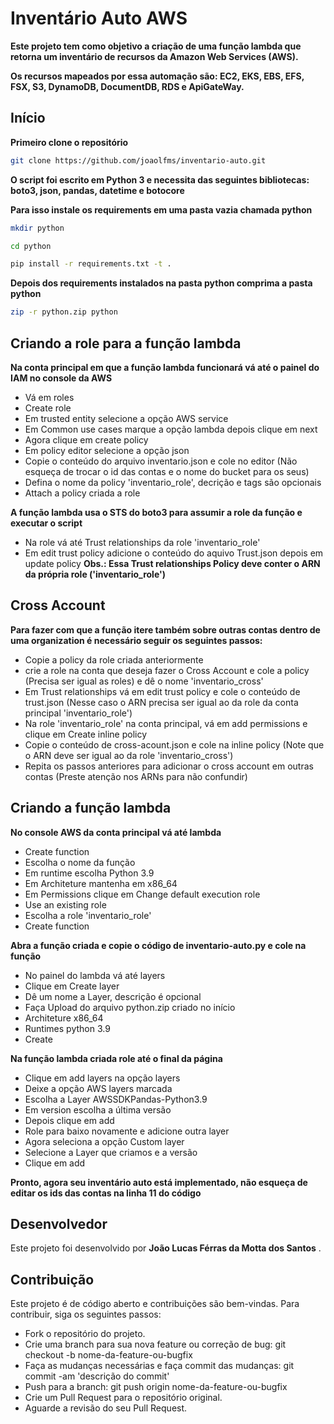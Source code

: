# Inventário Auto AWS

**Este projeto tem como objetivo a criação de uma função lambda que retorna um inventário de recursos da Amazon Web Services (AWS).** 

**Os recursos mapeados por essa automação são: EC2, EKS, EBS, EFS, FSX, S3, DynamoDB, DocumentDB, RDS e ApiGateWay.**

## Início

**Primeiro clone o repositório**

```bash
git clone https://github.com/joaolfms/inventario-auto.git
```

**O script foi escrito em Python 3 e necessita das seguintes bibliotecas: boto3, json, pandas, datetime e botocore**

**Para isso instale os requirements em uma pasta vazia chamada python**

```zsh
mkdir python

cd python

pip install -r requirements.txt -t .
```

**Depois dos requirements instalados na pasta python comprima a pasta python**

```bash
zip -r python.zip python
```

## Criando a role para a função lambda

**Na conta principal em que a função lambda funcionará vá até o painel do IAM no console da AWS**

* Vá em roles
* Create role
* Em trusted entity selecione a opção AWS service
* Em Common use cases marque a opção lambda depois clique em next
* Agora clique em create policy
* Em policy editor selecione a opção json
* Copie o conteúdo do arquivo inventario.json e cole no editor (Não esqueça de trocar o id das contas e o nome do bucket para os seus)
* Defina o nome da policy 'inventario_role', decrição e tags são opcionais
* Attach a policy criada a role

**A função lambda usa o STS do boto3 para assumir a role da função e executar o script**

* Na role vá até Trust relationships da role 'inventario_role'
* Em edit trust policy adicione o conteúdo do aquivo Trust.json depois em update policy **Obs.: Essa Trust relationships Policy deve conter o ARN da própria role ('inventario_role')**

## Cross Account

**Para fazer com que a função itere também sobre outras contas dentro de uma organization é necessário seguir os seguintes passos:**

* Copie a policy da role criada anteriormente
* crie a role na conta que deseja fazer o Cross Account e cole a policy (Precisa ser igual as roles) e dê o nome 'inventario_cross'
* Em Trust relationships vá em edit trust policy e cole o conteúdo de trust.json (Nesse caso o ARN precisa ser igual ao da role da conta principal 'inventario_role')
* Na role 'inventario_role' na conta principal, vá em add permissions e clique em Create inline policy
* Copie o conteúdo de cross-acount.json e cole na inline policy (Note que o ARN deve ser igual ao da role 'inventario_cross')
* Repita os passos anteriores para adicionar o cross account em outras contas (Preste atenção nos ARNs para não confundir)

## Criando a função lambda

**No console AWS da conta principal vá até lambda**

* Create function
* Escolha o nome da função
* Em runtime escolha Python 3.9
* Em Architeture mantenha em x86_64
* Em Permissions clique em Change default execution role
* Use an existing role
* Escolha a role 'inventario_role'
* Create function

**Abra a função criada e copie o código de inventario-auto.py e cole na função**

* No painel do lambda vá até layers
* Clique em Create layer
* Dê um nome a Layer, descrição é opcional
* Faça Upload do arquivo python.zip criado no início
* Architeture x86_64
* Runtimes python 3.9
* Create

**Na função lambda criada role até o final da página**

* Clique em add layers na opção layers
* Deixe a opção AWS layers marcada
* Escolha a Layer AWSSDKPandas-Python3.9
* Em version escolha a última versão
* Depois clique em add
* Role para baixo novamente e adicione outra layer
* Agora seleciona a opção Custom layer
* Selecione a Layer que criamos e a versão
* Clique em add

**Pronto, agora seu inventário auto está implementado, não esqueça de editar os ids das contas na linha 11 do código**

## Desenvolvedor

Este projeto foi desenvolvido por  **João Lucas Férras da Motta dos Santos** .

## Contribuição

Este projeto é de código aberto e contribuições são bem-vindas. Para contribuir, siga os seguintes passos:

* Fork o repositório do projeto.
* Crie uma branch para sua nova feature ou correção de bug: git checkout -b nome-da-feature-ou-bugfix
* Faça as mudanças necessárias e faça commit das mudanças: git commit -am 'descrição do commit'
* Push para a branch: git push origin nome-da-feature-ou-bugfix
* Crie um Pull Request para o repositório original.
* Aguarde a revisão do seu Pull Request.
